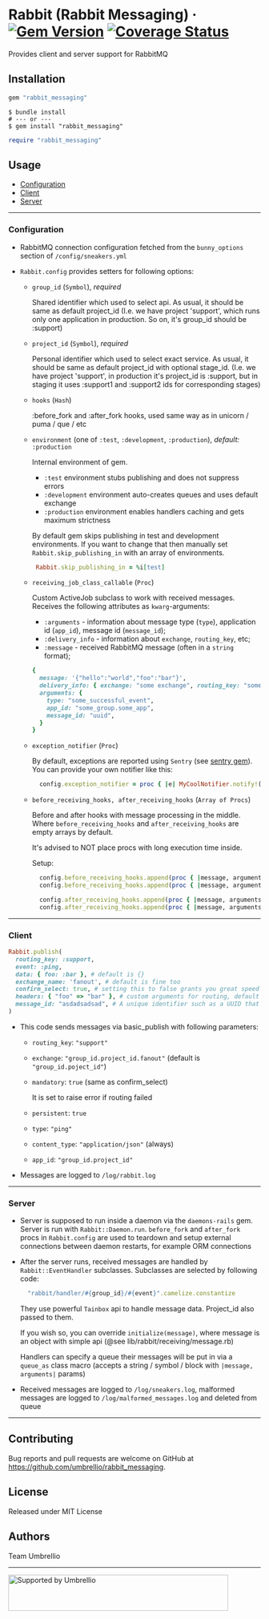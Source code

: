 # Rabbit (Rabbit Messaging) &middot;  [![Gem Version](https://badge.fury.io/rb/rabbit_messaging.svg)](https://badge.fury.io/rb/rabbit_messaging) [![Coverage Status](https://coveralls.io/repos/github/umbrellio/rabbit_messaging/badge.svg?branch=master)](https://coveralls.io/github/umbrellio/rabbit_messaging?branch=master)

Provides client and server support for RabbitMQ

## Installation

```ruby
gem "rabbit_messaging"
```

```shell
$ bundle install
# --- or ---
$ gem install "rabbit_messaging"
```

```ruby
require "rabbit_messaging"
```

## Usage

- [Configuration](#configuration)
- [Client](#client)
- [Server](#server)

---

### Configuration

- RabbitMQ connection configuration fetched from the `bunny_options` section
  of `/config/sneakers.yml`

- `Rabbit.config` provides setters for following options:

  * `group_id` (`Symbol`), *required*

    Shared identifier which used to select api. As usual, it should be same as default project_id
    (I.e. we have project 'support', which runs only one application in production.
    So on, it's group_id should be :support)

  * `project_id` (`Symbol`), *required*

    Personal identifier which used to select exact service.
    As usual, it should be same as default project_id with optional stage_id.
    (I.e. we have project 'support', in production it's project_id is :support,
    but in staging it uses :support1 and :support2 ids for corresponding stages)

  * `hooks` (`Hash`)

    :before_fork and :after_fork hooks, used same way as in unicorn / puma / que / etc

  * `environment` (one of `:test`, `:development`, `:production`), *default:* `:production`

    Internal environment of gem.

      * `:test` environment stubs publishing and does not suppress errors
      * `:development` environment auto-creates queues and uses default exchange
      * `:production` environment enables handlers caching and gets maximum strictness

    By default gem skips publishing in test and development environments.
    If you want to change that then manually set `Rabbit.skip_publishing_in` with an array of environments.

    ```ruby
     Rabbit.skip_publishing_in = %i[test]
    ```

  * `receiving_job_class_callable` (`Proc`)

    Custom ActiveJob subclass to work with received messages. Receives the following attributes as `kwarg`-arguments:

    * `:arguments` - information about message type (`type`), application id (`app_id`), message id (`message_id`);
    * `:delivery_info` - information about `exchange`, `routing_key`, etc;
    * `:message` - received RabbitMQ message (often in a `string` format);

    ```ruby
    {
      message: '{"hello":"world","foo":"bar"}',
      delivery_info: { exchange: "some exchange", routing_key: "some_key" },
      arguments: {
        type: "some_successful_event",
        app_id: "some_group.some_app",
        message_id: "uuid",
      }
    }
    ```

  * `exception_notifier` (`Proc`)

    By default, exceptions are reported using `Sentry` (see [sentry gem](https://github.com/getsentry/sentry-ruby)).
    You can provide your own notifier like this:

    ```ruby
      config.exception_notifier = proc { |e| MyCoolNotifier.notify!(e) }
    ```

  * `before_receiving_hooks, after_receiving_hooks` (`Array of Procs`)

    Before and after hooks with message processing in the middle. Where `before_receiving_hooks` and `after_receiving_hooks` are empty arrays by default.

    It's advised to NOT place procs with long execution time inside.

    Setup:

    ```ruby
      config.before_receiving_hooks.append(proc { |message, arguments| do_stuff_1 })
      config.before_receiving_hooks.append(proc { |message, arguments| do_stuff_2 })

      config.after_receiving_hooks.append(proc { |message, arguments| do_stuff_3 })
      config.after_receiving_hooks.append(proc { |message, arguments| do_stuff_4 })

    ```
---

### Client

```ruby
Rabbit.publish(
  routing_key: :support,
  event: :ping,
  data: { foo: :bar }, # default is {}
  exchange_name: 'fanout', # default is fine too
  confirm_select: true, # setting this to false grants you great speed up and absolutelly no guarantees
  headers: { "foo" => "bar" }, # custom arguments for routing, default is {}
  message_id: "asdadsadsad", # A unique identifier such as a UUID that your application can use to identify the message.
)
```

- This code sends messages via basic_publish with following parameters:

  * `routing_key`: `"support"`
  * `exchange`: `"group_id.project_id.fanout"` (default is `"group_id.poject_id"`)
  * `mandatory`: `true` (same as confirm_select)

    It is set to raise error if routing failed

  * `persistent`: `true`
  * `type`: `"ping"`
  * `content_type`: `"application/json"` (always)
  * `app_id`: `"group_id.project_id"`

- Messages are logged to `/log/rabbit.log`

---

### Server

- Server is supposed to run inside a daemon via the `daemons-rails` gem. Server is run with
`Rabbit::Daemon.run`. `before_fork` and `after_fork` procs in `Rabbit.config` are used
to teardown and setup external connections between daemon restarts, for example ORM connections

- After the server runs, received messages are handled by `Rabbit::EventHandler` subclasses.
  Subclasses are selected by following code:
  ```ruby
    "rabbit/handler/#{group_id}/#{event}".camelize.constantize
  ```

  They use powerful `Tainbox` api to handle message data. Project_id also passed to them.

  If you wish so, you can override `initialize(message)`, where message is an object
  with simple api (@see lib/rabbit/receiving/message.rb)

  Handlers can specify a queue their messages will be put in via a `queue_as` class macro (accepts
  a string / symbol / block with `|message, arguments|` params)

- Received messages are logged to `/log/sneakers.log`, malformed messages are logged to
`/log/malformed_messages.log` and deleted from queue

---

## Contributing

Bug reports and pull requests are welcome on GitHub at https://github.com/umbrellio/rabbit_messaging.

## License

Released under MIT License

## Authors

Team Umbrellio

---

<a href="https://github.com/umbrellio/">
<img style="float: left;" src="https://umbrellio.github.io/Umbrellio/supported_by_umbrellio.svg"
alt="Supported by Umbrellio" width="439" height="72">
</a>
